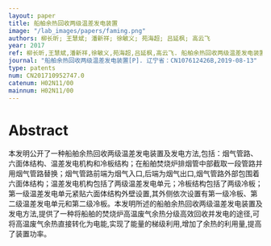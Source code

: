 ```yaml
---
layout: paper
title: 船舶余热回收两级温差发电装置
image: "/lab_images/papers/faming.png"
authors: 柳长昕; 王慧斌; 潘新祥; 徐敏义; 苑海超; 吕延枫; 高云飞
year: 2017
ref: 柳长昕,王慧斌,潘新祥,徐敏义,苑海超,吕延枫,高云飞. 船舶余热回收两级温差发电装置[P]. 辽宁省：CN107612426B,2019-08-13
journal: "船舶余热回收两级温差发电装置[P]. 辽宁省：CN107612426B,2019-08-13"
type: patents
num: CN201710952747.0
catenum: H02N11/00
mainnum: H02N11/00
---
```


# Abstract

本发明公开了一种船舶余热回收两级温差发电装置及发电方法,包括：烟气管路、六面体结构、温差发电机构和冷板结构；在船舶焚烧炉排烟管中部截取一段管路并用烟气管路替换；烟气管路前端为烟气入口,后端为烟气出口,烟气管路外部包围着六面体结构；温差发电机构包括了两级温差发电单元；冷板结构包括了两级冷板；第一级温差发电单元紧贴六面体结构外壁设置,其外侧依次设置有第一级冷板、第二级温差发电单元和第二级冷板。本发明所述的船舶余热回收两级温差发电装置及发电方法,提供了一种将船舶的焚烧炉高温废气余热分级高效回收并发电的途径,可将高温废气余热直接转化为电能,实现了能量的梯级利用,增加了余热的利用量,提高了装置功率。